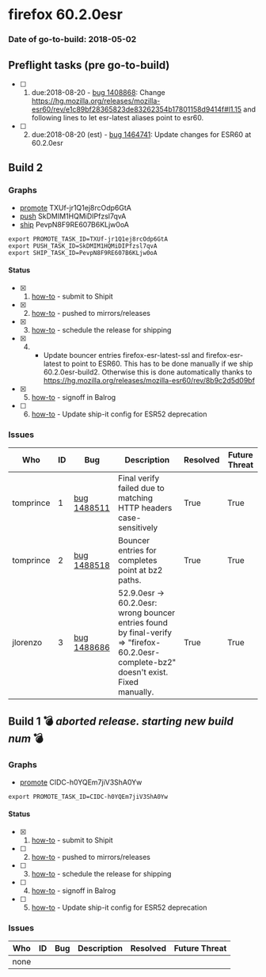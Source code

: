 # firefox 60.2.0esr

### Date of go-to-build: 2018-05-02

## Preflight tasks (pre go-to-build)
- [ ] 1. due:2018-08-20 - [bug 1408868](https://bugzil.la/1408868): Change https://hg.mozilla.org/releases/mozilla-esr60/rev/e1c89bf28365823de83262354b17801158d9414f#l1.15 and following lines to let esr-latest aliases point to esr60.
- [ ] 2. due:2018-08-20 (est) - [bug 1464741](https://bugzil.la/1464741): Update changes for ESR60 at 60.2.0esr

## Build 2  

### Graphs
* [promote](https://tools.taskcluster.net/push-inspector/#/TXUf-jr1Q1ej8rcOdp6GtA) TXUf-jr1Q1ej8rcOdp6GtA
* [push](https://tools.taskcluster.net/push-inspector/#/SkDMIM1HQMiDIPfzsl7qvA) SkDMIM1HQMiDIPfzsl7qvA
* [ship](https://tools.taskcluster.net/push-inspector/#/PevpN8F9RE607B6KLjw0oA) PevpN8F9RE607B6KLjw0oA
```
export PROMOTE_TASK_ID=TXUf-jr1Q1ej8rcOdp6GtA
export PUSH_TASK_ID=SkDMIM1HQMiDIPfzsl7qvA
export SHIP_TASK_ID=PevpN8F9RE607B6KLjw0oA
```


#### Status
- [x] 1.  [how-to](https://wiki.mozilla.org/Release:Release_Automation_on_Mercurial:Starting_a_Release#Submit_to_Ship_It)  - submit to Shipit
- [x] 2.  [how-to](https://github.com/mozilla-releng/releasewarrior-2.0/blob/master/docs/release-promotion/desktop/historic_relpro.md#1-push-to-releases-dir-mirrors)  - pushed to mirrors/releases
- [x] 3.  [how-to](https://github.com/mozilla-releng/releasewarrior-2.0/blob/master/docs/release-promotion/desktop/historic_relpro.md#3-publish-release)  - schedule the release for shipping
- [x] 4.  - Update bouncer entries firefox-esr-latest-ssl and firefox-esr-latest to point to ESR60. This has to be done manually if we ship 60.2.0esr-build2. Otherwise this is done automatically thanks to https://hg.mozilla.org/releases/mozilla-esr60/rev/8b9c2d5d09bf
- [x] 5.  [how-to](https://github.com/mozilla-releng/releasewarrior-2.0/blob/master/docs/release-promotion/desktop/historic_relpro.md#2-signoffs)  - signoff in Balrog
- [ ] 6.  [how-to](https://bugzilla.mozilla.org/show_bug.cgi?id=1460752)  - Update ship-it config for ESR52 deprecation

### Issues
| Who                 | ID               | Bug                                                                 | Description                | Resolved                | Future Threat                |
| ------------------- | ---------------- | ------------------------------------------------------------------- | -------------------------- | ----------------------- | ---------------------------- |
| tomprince  | 1 | [bug 1488511](https://bugzil.la/1488511)        | Final verify failed  due to matching HTTP headers case-sensitively | True | True |
| tomprince  | 2 | [bug 1488518](https://bugzil.la/1488518)        | Bouncer entries for completes point at bz2 paths. | True | True |
| jlorenzo  | 3 | [bug 1488686](https://bugzil.la/1488686)        | 52.9.0esr -> 60.2.0esr: wrong bouncer entries found by final-verify => "firefox-60.2.0esr-complete-bz2" doesn't exist. Fixed manually. | True | True |

## Build 1  :bomb: _aborted release. starting new build num_ :bomb: 

### Graphs
* [promote](https://tools.taskcluster.net/push-inspector/#/CIDC-h0YQEm7jiV3ShA0Yw) CIDC-h0YQEm7jiV3ShA0Yw
```
export PROMOTE_TASK_ID=CIDC-h0YQEm7jiV3ShA0Yw
```


#### Status
- [x] 1.  [how-to](https://wiki.mozilla.org/Release:Release_Automation_on_Mercurial:Starting_a_Release#Submit_to_Ship_It)  - submit to Shipit
- [ ] 2.  [how-to](https://github.com/mozilla-releng/releasewarrior-2.0/blob/master/docs/release-promotion/desktop/historic_relpro.md#1-push-to-releases-dir-mirrors)  - pushed to mirrors/releases
- [ ] 3.  [how-to](https://github.com/mozilla-releng/releasewarrior-2.0/blob/master/docs/release-promotion/desktop/historic_relpro.md#3-publish-release)  - schedule the release for shipping
- [ ] 4.  [how-to](https://github.com/mozilla-releng/releasewarrior-2.0/blob/master/docs/release-promotion/desktop/historic_relpro.md#2-signoffs)  - signoff in Balrog
- [ ] 5.  [how-to](https://bugzilla.mozilla.org/show_bug.cgi?id=1460752)  - Update ship-it config for ESR52 deprecation

### Issues
| Who                 | ID               | Bug                                                                 | Description                | Resolved                | Future Threat                |
| ------------------- | ---------------- | ------------------------------------------------------------------- | -------------------------- | ----------------------- | ---------------------------- |
| none | | | | | |

